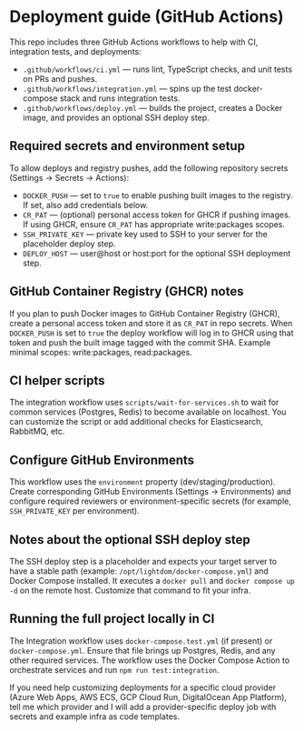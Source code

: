 # Deployment guide (GitHub Actions)

This repo includes three GitHub Actions workflows to help with CI, integration tests, and deployments:

- `.github/workflows/ci.yml` — runs lint, TypeScript checks, and unit tests on PRs and pushes.
- `.github/workflows/integration.yml` — spins up the test docker-compose stack and runs integration tests.
- `.github/workflows/deploy.yml` — builds the project, creates a Docker image, and provides an optional SSH deploy step.

Required secrets and environment setup
------------------------------------

To allow deploys and registry pushes, add the following repository secrets (Settings → Secrets → Actions):

- `DOCKER_PUSH` — set to `true` to enable pushing built images to the registry. If set, also add credentials below.
- `CR_PAT` — (optional) personal access token for GHCR if pushing images. If using GHCR, ensure `CR_PAT` has appropriate write:packages scopes.
- `SSH_PRIVATE_KEY` — private key used to SSH to your server for the placeholder deploy step.
- `DEPLOY_HOST` — user@host or host:port for the optional SSH deployment step.

GitHub Container Registry (GHCR) notes
------------------------------------

If you plan to push Docker images to GitHub Container Registry (GHCR), create a personal access token and store it as `CR_PAT` in repo secrets. When `DOCKER_PUSH` is set to `true` the deploy workflow will log in to GHCR using that token and push the built image tagged with the commit SHA. Example minimal scopes: write:packages, read:packages.

CI helper scripts
------------------

The integration workflow uses `scripts/wait-for-services.sh` to wait for common services (Postgres, Redis) to become available on localhost. You can customize the script or add additional checks for Elasticsearch, RabbitMQ, etc.

Configure GitHub Environments
-----------------------------

This workflow uses the `environment` property (dev/staging/production). Create corresponding GitHub Environments (Settings → Environments) and configure required reviewers or environment-specific secrets (for example, `SSH_PRIVATE_KEY` per environment).

Notes about the optional SSH deploy step
--------------------------------------

The SSH deploy step is a placeholder and expects your target server to have a stable path (example: `/opt/lightdom/docker-compose.yml`) and Docker Compose installed. It executes a `docker pull` and `docker compose up -d` on the remote host. Customize that command to fit your infra.

Running the full project locally in CI
-------------------------------------

The Integration workflow uses `docker-compose.test.yml` (if present) or `docker-compose.yml`. Ensure that file brings up Postgres, Redis, and any other required services. The workflow uses the Docker Compose Action to orchestrate services and run `npm run test:integration`.

If you need help customizing deployments for a specific cloud provider (Azure Web Apps, AWS ECS, GCP Cloud Run, DigitalOcean App Platform), tell me which provider and I will add a provider-specific deploy job with secrets and example infra as code templates.
